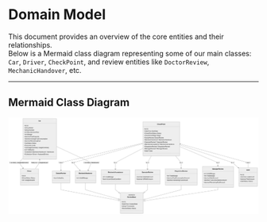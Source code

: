 # Domain Model

This document provides an overview of the core entities and their relationships.  
Below is a Mermaid class diagram representing some of our main classes: `Car`, `Driver`, `CheckPoint`, and review entities like `DoctorReview`, `MechanicHandover`, etc.

---

## Mermaid Class Diagram
![screenshot](../images/domain-models.png)